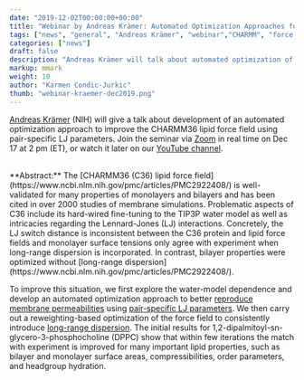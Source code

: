 ```yaml
---
date: "2019-12-02T00:00:00+00:00"
title: "Webinar by Andreas Krämer: Automated Optimization Approaches for the CHARMM Lipid Force Field (Dec 17, 2019)"
tags: ["news", "general", "Andreas Krämer", "webinar","CHARMM", "force field", "lipids", "Lennard-Jones"]
categories: ["news"]
draft: false
description: "Andreas Krämer will talk about automated optimization of the CHARMM36 lipid force field on Dec 17 at 2 pm (ET)."
markup: mmark
weight: 10
author: "Karmen Condic-Jurkic"
thumb: "webinar-kraemer-dec2019.png"
---
```


[Andreas Krämer](https://www.lobos.nih.gov/cbs/groupmembers.shtml) (NIH) will give a talk about development of an automated optimization approach to improve the CHARMM36 lipid force field using pair-specific LJ parameters. Join the seminar via [Zoom](https://meetmsk.zoom.us/j/628310560) in real time on Dec 17 at 2 pm (ET), or watch it later on our [YouTube channel](https://www.youtube.com/channel/UCh0aJSUm_sYr7nuTzhW806g).

</br>
**Abstract:** The [CHARMM36 (C36) lipid force field](https://www.ncbi.nlm.nih.gov/pmc/articles/PMC2922408/) is well-validated for many properties of monolayers and bilayers and has been cited in over 2000 studies of membrane simulations. Problematic aspects of C36 include its hard-wired fine-tuning to the TIP3P water model as well as intricacies regarding the Lennard-Jones (LJ)
interactions. Concretely, the LJ switch distance is inconsistent between the C36
protein and lipid force fields and monolayer surface tensions only agree with experiment when long-range dispersion is incorporated. In contrast, bilayer properties
were optimized without [long-range dispersion](https://www.ncbi.nlm.nih.gov/pmc/articles/PMC2922408/).

To improve this situation, we first explore the water-model dependence and develop
an automated optimization approach to better [reproduce membrane permeabilities](https://pubs.acs.org/doi/10.1021/acs.chemrev.8b00486)
using [pair-specific LJ parameters](https://www.ncbi.nlm.nih.gov/pmc/articles/PMC6602074/). We then carry out a reweighting-based
optimization of the force field to consistently introduce [long-range dispersion](https://pubs.acs.org/doi/10.1021/acs.jctc.7b00948).
The initial results for 1,2-dipalmitoyl-sn-glycero-3-phosphocholine (DPPC) show that
within few iterations the match with experiment is improved for many important lipid
properties, such as bilayer and monolayer surface areas, compressibilities, order
parameters, and headgroup hydration.
